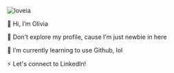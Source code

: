 ![loveia](https://github.com/user-attachments/assets/83f4d5d5-b382-40fd-b872-fff08a540c01)

 👋 Hi, I’m Olivia
 
 👀 Don't explore my profile, cause I’m just newbie in here

 🌱 I’m currently learning to use Github, lol
 
 ⚡ Let's connect to LinkedIn! 




<!---
intanolivia/intanolivia is a ✨ special ✨ repository because its `README.md` (this file) appears on your GitHub profile.
You can click the Preview link to take a look at your changes.
--->
